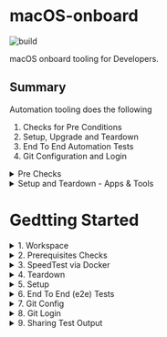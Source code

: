 # macOS-onboard

![build](https://github.com/rajasoun/mac-onboard/actions/workflows/pipeline.yml/badge.svg)

macOS onboard tooling for Developers.

## Summary

Automation tooling does the following 
1. Checks for Pre Conditions
2. Setup, Upgrade and Teardown 
3. End To End Automation Tests
4. Git Configuration and Login

<details>
<summary>Pre Checks</summary>

- Containerization - 
   - Check macOS Version for Compatibility >=10.15
   - RAM Size > 4 GB
   - VirtualBox <= 4.3.30 must not be installed as it is not compatible with Docker Desktop
   - Download [Docker Desktop for Mac](https://docs.docker.com/desktop/mac/install/) Binary based on Chipset Type and install in headless mode
    - Check buildkit is set to false for Apple Chip in ~/.docker/daemon.json
   - [Xcode Tools](https://developer.apple.com/xcode/) 
</details>

<details>
<summary>Setup and Teardown - Apps & Tools</summary>

1. Package Manager - [Homebrew](https://brew.sh/)
    - Nix Tools
        - zsh
        - zsh-autosuggestions - Suggests commands as you type based on history and completions.
        - zsh-syntax-highlighting - Syntax highlighter for the Zsh shell
        - [coreutils](https://www.gnu.org/software/coreutils/) -  File, shell and text manipulation utilities
    - Internet Tool
        - ca-certificates - [Digital Certificate](https://i.stack.imgur.com/mR9xE.png) issued by a certificate authority (CA), so SSL clients (such as wget, curl, httpie) can use it to verify the SSL certificates sign by this CA
        - wget - Retrieving files using HTTP, HTTPS, FTP and FTPS
        - curl - Transferring data with URLs
        - openssl - General-purpose cryptography for secure communication.
        - netcat - Networking utility which reads and writes data across networks
        - [httpie](https://httpie.io/) - Command-line HTTP and API testing client
    - Programming Languages
        - [go](https://go.dev/)
        - [python@3.10](https://www.python.org/)
        - [node](https://nodejs.org/en/)
    - Programming Tools
        - [gh](https://github.com/cli/cli) - GitHub on the command line
        - [jq](https://stedolan.github.io/jq/) - sed for JSON data
1. Editors 
    - Visual Studio Code [Extensions](https://code.visualstudio.com/docs/editor/extension-marketplace)
        - [ms-vscode-remote.remote-containers](https://marketplace.visualstudio.com/items?itemName=ms-vscode-remote.remote-containers) - [Developing inside a Container](https://code.visualstudio.com/docs/remote/containers)

</details>

# Gedtting Started

<details>
<summary>1. Workspace </summary>

In macOS Terminal Window, Run following commands for workspace setup

```sh
mkdir -p ${HOME}/workspace
cd ${HOME}/workspace
git clone https://github.com/rajasoun/mac-onboard
cd mac-onboard
```
</details>

<details>
<summary>2. Prerequisites Checks</summary>
In macOS Terminal Window, Run Prerequisites Checks 

```sh
./assist.sh pre-checks
```
</details>

<details>
<summary>3. SpeedTest via Docker</summary>
In macOS Terminal Window, Run Prerequisites Checks for Docker

```sh
./assist.sh speed-test
```
</details>

<details>
<summary>4. Teardown </summary>
In macOS Terminal Window, Run following command to teardown the existing setup (if any)

```sh
./assist.sh teardown # Will remove all packages
```
</details>

<details>
<summary>5. Setup </summary>
In macOS Terminal Window, Run following commands for application installation

```sh
./assist.sh setup
```
</details>

<details>
<summary>6. End To End (e2e) Tests  </summary>
In macOS Terminal Window, Run following commands for application installation end to end tests

```sh
./assist.sh test
```
</details>

<details>
<summary>7. Git Config </summary>
In macOS Terminal Window, Run following commands for git configuration

```sh
./assist.sh git-config
```
</details>

<details>
<summary>8. Git Login </summary>
In macOS Terminal Window, Run following commands for git Login via Token

```sh
export $(grep -v '^#' env.ini | xargs)
gh auth login --hostname $GIT --git-protocol ssh 
```

Store the token in github.token file and Validate via 

```sh
./assist.sh git-login
```
</details>

<details>
<summary>9. Sharing Test Output </summary>

Execute using `script` command and share the log.txt

```sh
script log.txt ./assist.sh teardown
script log.txt ./assist.sh setup
script log.txt ./assist.sh test
script log.txt ./assist.sh pre-checks
script log.txt ./assist.sh speed-test
script log.txt ./assist.sh check
```
</details>
